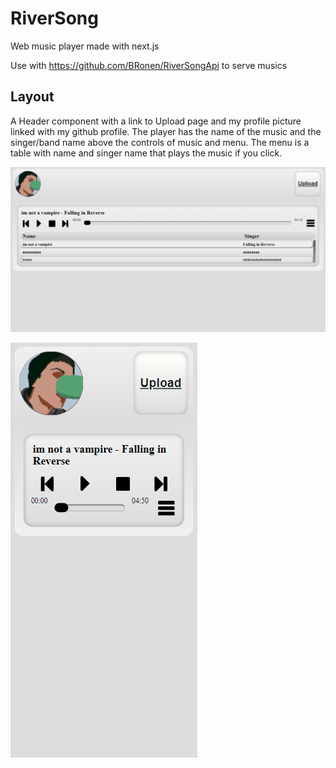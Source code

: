 # RiverSong
Web music player made with next.js

Use with https://github.com/BRonen/RiverSongApi to serve musics

## Layout

A Header component with a link to Upload page and my profile picture linked with my github profile.
The player has the name of the music and the singer/band name above the controls of music and menu.
The menu is a table with name and singer name that plays the music if you click.

![Desktop layout](.github/desktop_layout.png)

![Movile layout](.github/mobile_layout.png)
